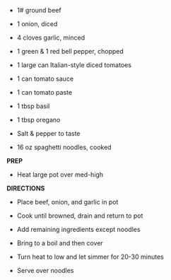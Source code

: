 -   1# ground beef

-   1 onion, diced

-   4 cloves garlic, minced

-   1 green & 1 red bell pepper, chopped

-   1 large can Italian-style diced tomatoes

-   1 can tomato sauce

-   1 can tomato paste

-   1 tbsp basil

-   1 tbsp oregano

-   Salt & pepper to taste

-   16 oz spaghetti noodles, cooked

**PREP**

-   Heat large pot over med-high

**DIRECTIONS**

-   Place beef, onion, and garlic in pot

-   Cook until browned, drain and return to pot

-   Add remaining ingredients except noodles

-   Bring to a boil and then cover

-   Turn heat to low and let simmer for 20-30 minutes

-   Serve over noodles
